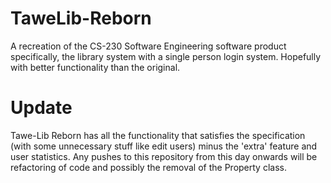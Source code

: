 # TaweLib-Reborn
A recreation of the CS-230 Software Engineering software product specifically, the library system with a single person login system. Hopefully with better functionality than the original.

# Update
Tawe-Lib Reborn has all the functionality that satisfies the specification (with some unnecessary stuff like edit users) minus the 'extra' feature and user statistics. Any pushes to this repository from this day onwards will be refactoring of code and possibly the removal of the Property class.
